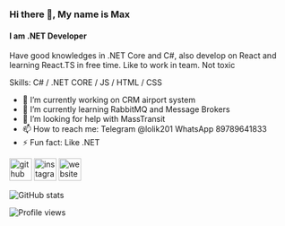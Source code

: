 ### Hi there 👋, My name is Max
#### I am .NET Developer
Have good knowledges in .NET Core and C#, also develop on React and learning React.TS in free time.
Like to work in team.
Not toxic

Skills: C# / .NET CORE / JS / HTML / CSS

- 🔭 I’m currently working on CRM airport system 
- 🌱 I’m currently learning RabbitMQ and Message Brokers
- 🤔 I’m looking for help with MassTransit  
- 📫 How to reach me: Telegram @lolik201 WhatsApp 89789641833 
- ⚡ Fun fact: Like .NET


[<img src='https://cdn.jsdelivr.net/npm/simple-icons@3.0.1/icons/github.svg' alt='github' height='40'>](https://github.com/lolik20)  [<img src='https://cdn.jsdelivr.net/npm/simple-icons@3.0.1/icons/instagram.svg' alt='instagram' height='40'>](https://www.instagram.com/max92sev/)  [<img src='https://cdn.jsdelivr.net/npm/simple-icons@3.0.1/icons/icloud.svg' alt='website' height='40'>](https://lolik20.github.io/digital-solutions/)  

![GitHub stats](https://github-readme-stats.vercel.app/api?username=lolik20&show_icons=true)  

![Profile views](https://gpvc.arturio.dev/lolik20)  
